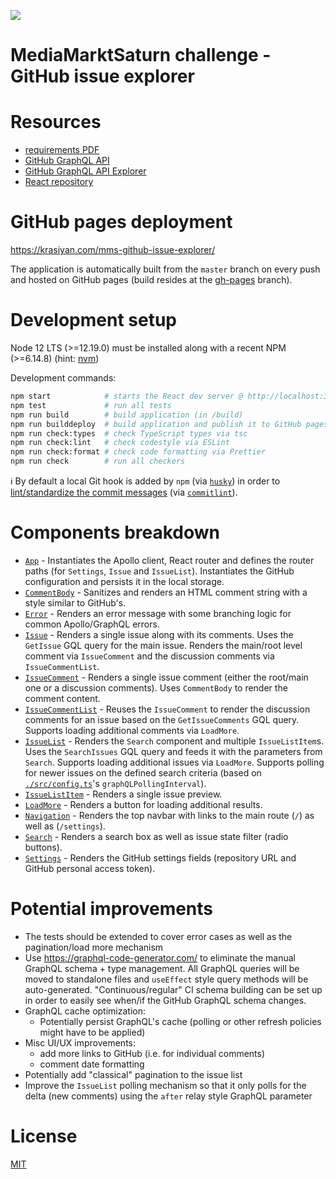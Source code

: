 [![](https://github.com/krasiyan/mms-github-issue-explorer/workflows/cicd/badge.svg)](https://krasiyan.com/mms-github-issue-explorer/)

# MediaMarktSaturn challenge - GitHub issue explorer

# Resources

- [requirements PDF](./requirements.pdf)
- [GitHub GraphQL API](https://docs.github.com/en/free-pro-team@latest/graphql)
- [GitHub GraphQL API Explorer](https://developer.github.com/v4/explorer/)
- [React repository](https://github.com/facebook/react)

# GitHub pages deployment

https://krasiyan.com/mms-github-issue-explorer/

The application is automatically built from the `master` branch on every push and hosted on GitHub pages (build resides at the [gh-pages](https://github.com/krasiyan/mms-github-issue-explorer/tree/gh-pages) branch).

# Development setup

Node 12 LTS (>=12.19.0) must be installed along with a recent NPM (>=6.14.8) (hint: [nvm](https://github.com/nvm-sh/nvm))

Development commands:

```bash
npm start            # starts the React dev server @ http://localhost:3000
npm test             # run all tests
npm run build        # build application (in /build)
npm run builddeploy  # build application and publish it to GitHub pages
npm run check:types  # check TypeScript types via tsc
npm run check:lint   # check codestyle via ESLint
npm run check:format # check code formatting via Prettier
npm run check        # run all checkers
```

:information_source: By default a local Git hook is added by `npm` (via [`husky`](https://www.npmjs.com/package/husky)) in order to [lint/standardize the commit messages](https://www.conventionalcommits.org/) (via [`commitlint`](https://commitlint.js.org/)).

# Components breakdown

- [`App`](./src/components/App.tsx) - Instantiates the Apollo client, React router and defines the router paths (for `Settings`, `Issue` and `IssueList`). Instantiates the GitHub configuration and persists it in the local storage.
- [`CommentBody`](./src/components/CommentBody.tsx) - Sanitizes and renders an HTML comment string with a style similar to GitHub's.
- [`Error`](./src/components/Error.tsx) - Renders an error message with some branching logic for common Apollo/GraphQL errors.
- [`Issue`](./src/components/Issue.tsx) - Renders a single issue along with its comments. Uses the `GetIssue` GQL query for the main issue. Renders the main/root level comment via `IssueComment` and the discussion comments via `IssueCommentList`.
- [`IssueComment`](./src/components/IssueComment.tsx) - Renders a single issue comment (either the root/main one or a discussion comments). Uses `CommentBody` to render the comment content.
- [`IssueCommentList`](./src/components/IssueCommentList.tsx) - Reuses the `IssueComment` to render the discussion comments for an issue based on the `GetIssueComments` GQL query. Supports loading additional comments via `LoadMore`.
- [`IssueList`](./src/components/IssueList.tsx) - Renders the `Search` component and multiple `IssueListItem`s. Uses the `SearchIssues` GQL query and feeds it with the parameters from `Search`. Supports loading additional issues via `LoadMore`. Supports polling for newer issues on the defined search criteria (based on [`./src/config.ts`](./src/config.ts)'s `graphQLPollingInterval`).
- [`IssueListItem`](./src/components/IssueListItem.tsx) - Renders a single issue preview.
- [`LoadMore`](./src/components/LoadMore.tsx) - Renders a button for loading additional results.
- [`Navigation`](./src/components/Navigation.tsx) - Renders the top navbar with links to the main route (`/`) as well as (`/settings`).
- [`Search`](./src/components/Search.tsx) - Renders a search box as well as issue state filter (radio buttons).
- [`Settings`](./src/components/Settings.tsx) - Renders the GitHub settings fields (repository URL and GitHub personal access token).

# Potential improvements

- The tests should be extended to cover error cases as well as the pagination/load more mechanism
- Use https://graphql-code-generator.com/ to eliminate the manual GraphQL schema + type management. All GraphQL queries will be moved to standalone files and `useEffect` style query methods will be auto-generated. "Continuous/regular" CI schema building can be set up in order to easily see when/if the GitHub GraphQL schema changes.
- GraphQL cache optimization:
  - Potentially persist GraphQL's cache (polling or other refresh policies might have to be applied)
- Misc UI/UX improvements:
  - add more links to GitHub (i.e. for individual comments)
  - comment date formatting
- Potentially add "classical" pagination to the issue list
- Improve the `IssueList` polling mechanism so that it only polls for the delta (new comments) using the `after` relay style GraphQL parameter

# License

[MIT](./LICENSE.md)
